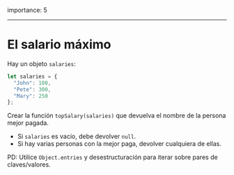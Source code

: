 importance: 5

---

# El salario máximo

Hay un objeto `salaries`:

```js
let salaries = {
  "John": 100,
  "Pete": 300,
  "Mary": 250
};
```

Crear la función `topSalary(salaries)` que devuelva el nombre de la persona mejor pagada.

- Si `salaries` es vacío, debe devolver `null`.
- Si hay varias personas con la mejor paga, devolver cualquiera de ellas.

PD: Utilice `Object.entries` y desestructuración para iterar sobre pares de claves/valores.
